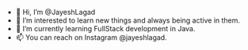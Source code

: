 - 👋 Hi, I’m @JayeshLagad
- 👀 I’m interested to learn new things and always being active in them.
- 🌱 I’m currently learning FullStack development in Java.
- 📫 You can reach on Instagram @jayeshlagad.

<!---
JayeshLagad26/JayeshLagad26 is a ✨ special ✨ repository because its `README.md` (this file) appears on your GitHub profile.
You can click the Preview link to take a look at your changes.
--->
